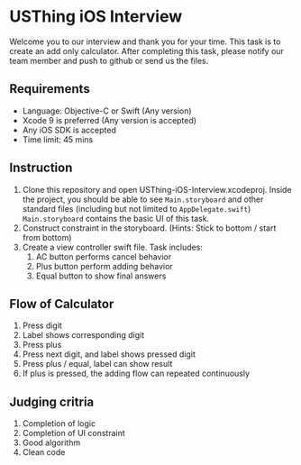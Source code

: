 
# USThing iOS Interview

Welcome you to our interview and thank you for your time. This task is to create an add only calculator. After completing this task, please notify our team member and push to github or send us the files.

## Requirements

- Language: Objective-C or Swift (Any version)
- Xcode 9 is preferred (Any version is accepted)
- Any iOS SDK is accepted
- Time limit: 45 mins


## Instruction

1. Clone this repository and open USThing-iOS-Interview.xcodeproj. Inside the project, you should be able to see `Main.storyboard` and other standard files (including but not limited to `AppDelegate.swift`) `Main.storyboard` contains the basic UI of this task.
2. Construct constraint in the storyboard. (Hints: Stick to bottom / start from bottom)
3. Create a view controller swift file. Task includes:
	1. AC button performs cancel behavior
	2. Plus button perform adding behavior
	3. Equal button to show final answers

## Flow of Calculator
1. Press digit
2. Label shows corresponding digit
3. Press plus
4. Press next digit, and label shows pressed digit
5. Press plus / equal, label can show result
6. If plus is pressed, the adding flow can repeated continuously 

## Judging critria
1. Completion of logic
2. Completion of UI constraint
3. Good algorithm
4. Clean code
